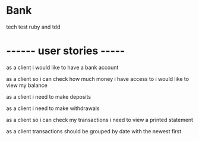 # Bank
tech test ruby and tdd

# ------ user stories -----
as a client i would like to have a bank account 

as a client so i can check how much money i have access to i would like to view my balance

as a client i need to make deposits

as a client i need to make withdrawals

as a client so i can check my transactions i need to view a printed statement

as a client transactions should be grouped by date with the newest first 





